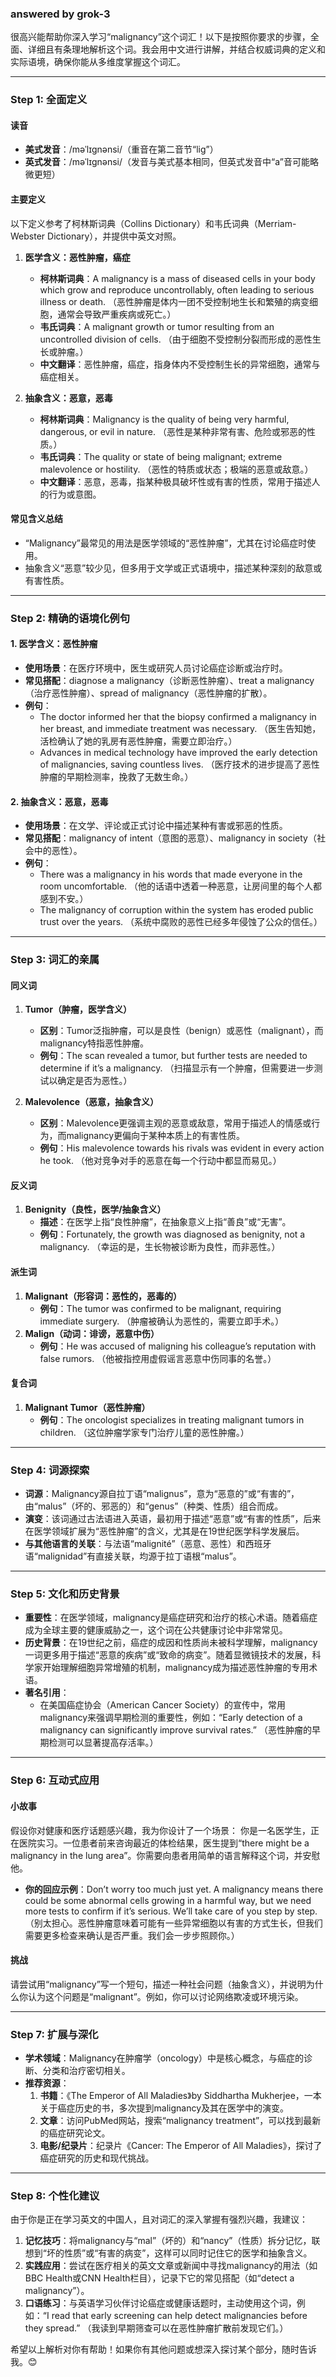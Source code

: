 ### answered by grok-3
很高兴能帮助你深入学习“malignancy”这个词汇！以下是按照你要求的步骤，全面、详细且有条理地解析这个词。我会用中文进行讲解，并结合权威词典的定义和实际语境，确保你能从多维度掌握这个词汇。

---

### **Step 1: 全面定义**

#### **读音**
- **美式发音**：/məˈlɪɡnənsi/（重音在第二音节“lig”）
- **英式发音**：/məˈlɪɡnənsi/（发音与美式基本相同，但英式发音中“a”音可能略微更短）

#### **主要定义**
以下定义参考了柯林斯词典（Collins Dictionary）和韦氏词典（Merriam-Webster Dictionary），并提供中英文对照。

1. **医学含义：恶性肿瘤，癌症**
   - **柯林斯词典**：A malignancy is a mass of diseased cells in your body which grow and reproduce uncontrollably, often leading to serious illness or death. （恶性肿瘤是体内一团不受控制地生长和繁殖的病变细胞，通常会导致严重疾病或死亡。）
   - **韦氏词典**：A malignant growth or tumor resulting from an uncontrolled division of cells. （由于细胞不受控制分裂而形成的恶性生长或肿瘤。）
   - **中文翻译**：恶性肿瘤，癌症，指身体内不受控制生长的异常细胞，通常与癌症相关。

2. **抽象含义：恶意，恶毒**
   - **柯林斯词典**：Malignancy is the quality of being very harmful, dangerous, or evil in nature. （恶性是某种非常有害、危险或邪恶的性质。）
   - **韦氏词典**：The quality or state of being malignant; extreme malevolence or hostility. （恶性的特质或状态；极端的恶意或敌意。）
   - **中文翻译**：恶意，恶毒，指某种极具破坏性或有害的性质，常用于描述人的行为或意图。

#### **常见含义总结**
- “Malignancy”最常见的用法是医学领域的“恶性肿瘤”，尤其在讨论癌症时使用。
- 抽象含义“恶意”较少见，但多用于文学或正式语境中，描述某种深刻的敌意或有害性质。

---

### **Step 2: 精确的语境化例句**

#### **1. 医学含义：恶性肿瘤**
- **使用场景**：在医疗环境中，医生或研究人员讨论癌症诊断或治疗时。
- **常见搭配**：diagnose a malignancy（诊断恶性肿瘤）、treat a malignancy（治疗恶性肿瘤）、spread of malignancy（恶性肿瘤的扩散）。
- **例句**：
  - The doctor informed her that the biopsy confirmed a malignancy in her breast, and immediate treatment was necessary. （医生告知她，活检确认了她的乳房有恶性肿瘤，需要立即治疗。）
  - Advances in medical technology have improved the early detection of malignancies, saving countless lives. （医疗技术的进步提高了恶性肿瘤的早期检测率，挽救了无数生命。）

#### **2. 抽象含义：恶意，恶毒**
- **使用场景**：在文学、评论或正式讨论中描述某种有害或邪恶的性质。
- **常见搭配**：malignancy of intent（意图的恶意）、malignancy in society（社会中的恶性）。
- **例句**：
  - There was a malignancy in his words that made everyone in the room uncomfortable. （他的话语中透着一种恶意，让房间里的每个人都感到不安。）
  - The malignancy of corruption within the system has eroded public trust over the years. （系统中腐败的恶性已经多年侵蚀了公众的信任。）

---

### **Step 3: 词汇的亲属**

#### **同义词**
1. **Tumor（肿瘤，医学含义）**
   - **区别**：Tumor泛指肿瘤，可以是良性（benign）或恶性（malignant），而malignancy特指恶性肿瘤。
   - **例句**：The scan revealed a tumor, but further tests are needed to determine if it’s a malignancy. （扫描显示有一个肿瘤，但需要进一步测试以确定是否为恶性。）

2. **Malevolence（恶意，抽象含义）**
   - **区别**：Malevolence更强调主观的恶意或敌意，常用于描述人的情感或行为，而malignancy更偏向于某种本质上的有害性质。
   - **例句**：His malevolence towards his rivals was evident in every action he took. （他对竞争对手的恶意在每一个行动中都显而易见。）

#### **反义词**
1. **Benignity（良性，医学/抽象含义）**
   - **描述**：在医学上指“良性肿瘤”，在抽象意义上指“善良”或“无害”。
   - **例句**：Fortunately, the growth was diagnosed as benignity, not a malignancy. （幸运的是，生长物被诊断为良性，而非恶性。）

#### **派生词**
1. **Malignant（形容词：恶性的，恶毒的）**
   - **例句**：The tumor was confirmed to be malignant, requiring immediate surgery. （肿瘤被确认为恶性的，需要立即手术。）
2. **Malign（动词：诽谤，恶意中伤）**
   - **例句**：He was accused of maligning his colleague’s reputation with false rumors. （他被指控用虚假谣言恶意中伤同事的名誉。）

#### **复合词**
1. **Malignant Tumor（恶性肿瘤）**
   - **例句**：The oncologist specializes in treating malignant tumors in children. （这位肿瘤学家专门治疗儿童的恶性肿瘤。）

---

### **Step 4: 词源探索**

- **词源**：Malignancy源自拉丁语“malignus”，意为“恶意的”或“有害的”，由“malus”（坏的、邪恶的）和“genus”（种类、性质）组合而成。
- **演变**：该词通过古法语进入英语，最初用于描述“恶意”或“有害的性质”，后来在医学领域扩展为“恶性肿瘤”的含义，尤其是在19世纪医学科学发展后。
- **与其他语言的关联**：与法语“malignité”（恶意、恶性）和西班牙语“malignidad”有直接关联，均源于拉丁语根“malus”。

---

### **Step 5: 文化和历史背景**

- **重要性**：在医学领域，malignancy是癌症研究和治疗的核心术语。随着癌症成为全球主要的健康威胁之一，这个词在公共健康讨论中非常常见。
- **历史背景**：在19世纪之前，癌症的成因和性质尚未被科学理解，malignancy一词更多用于描述“恶意的疾病”或“致命的病变”。随着显微镜技术的发展，科学家开始理解细胞异常增殖的机制，malignancy成为描述恶性肿瘤的专用术语。
- **著名引用**：
  - 在美国癌症协会（American Cancer Society）的宣传中，常用malignancy来强调早期检测的重要性，例如：“Early detection of a malignancy can significantly improve survival rates.” （恶性肿瘤的早期检测可以显著提高存活率。）

---

### **Step 6: 互动式应用**

#### **小故事**
假设你对健康和医疗话题感兴趣，我为你设计了一个场景：
你是一名医学生，正在医院实习。一位患者前来咨询最近的体检结果，医生提到“there might be a malignancy in the lung area”。你需要向患者用简单的语言解释这个词，并安慰他。
- **你的回应示例**：Don’t worry too much just yet. A malignancy means there could be some abnormal cells growing in a harmful way, but we need more tests to confirm if it’s serious. We’ll take care of you step by step. （别太担心。恶性肿瘤意味着可能有一些异常细胞以有害的方式生长，但我们需要更多检查来确认是否严重。我们会一步步照顾你。）

#### **挑战**
请尝试用“malignancy”写一个短句，描述一种社会问题（抽象含义），并说明为什么你认为这个问题是“malignant”。例如，你可以讨论网络欺凌或环境污染。

---

### **Step 7: 扩展与深化**

- **学术领域**：Malignancy在肿瘤学（oncology）中是核心概念，与癌症的诊断、分类和治疗密切相关。
- **推荐资源**：
  1. **书籍**：《The Emperor of All Maladies》by Siddhartha Mukherjee，一本关于癌症历史的书，多次提到malignancy及其在医学中的演变。
  2. **文章**：访问PubMed网站，搜索“malignancy treatment”，可以找到最新的癌症研究论文。
  3. **电影/纪录片**：纪录片《Cancer: The Emperor of All Maladies》，探讨了癌症研究的历史和现代挑战。

---

### **Step 8: 个性化建议**

由于你是正在学习英文的中国人，且对词汇的深入掌握有强烈兴趣，我建议：
1. **记忆技巧**：将malignancy与“mal”（坏的）和“nancy”（性质）拆分记忆，联想到“坏的性质”或“有害的病变”，这样可以同时记住它的医学和抽象含义。
2. **实践应用**：尝试在医疗相关的英文文章或新闻中寻找malignancy的用法（如BBC Health或CNN Health栏目），记录下它的常见搭配（如“detect a malignancy”）。
3. **口语练习**：与英语学习伙伴讨论癌症或健康话题时，主动使用这个词，例如：“I read that early screening can help detect malignancies before they spread.” （我读到早期筛查可以在恶性肿瘤扩散前发现它们。）

希望以上解析对你有帮助！如果你有其他问题或想深入探讨某个部分，随时告诉我。😊